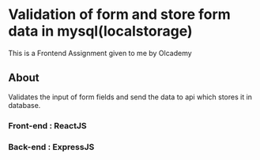 # Validation of form and store form data in mysql(localstorage)

This is a Frontend Assignment given to me by Olcademy

## About

Validates the input of form fields and send the data to api which stores it in database.

### Front-end : ReactJS
### Back-end : ExpressJS
